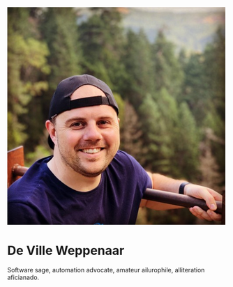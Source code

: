 <img src="/assets/images/profile.jpeg" alt="De Ville Weppenaar against bridge railing with trees in the background" class="gravatar" />

# De Ville Weppenaar

Software sage, automation advocate, amateur ailurophile, alliteration aficianado.

<p class="lead">
  <a href="https://twitter.com/devillexio" aria-label="Twitter" target="_blank" rel="noopener noreferrer" class="social"><i class="fab fa-twitter"></i></a><!--
  -->&nbsp;<a href="https://github.com/devillexio" aria-label="GitHub" target="_blank" rel="noopener noreferrer" class="social"><i class="fab fa-github"></i></a><!--
  -->&nbsp;<a href="https://www.linkedin.com/in/devillexio" aria-label="LinkedIn" target="_blank" rel="noopener noreferrer" class="social"><i class="fab fa-linkedin-in"></i></a>
</p>
